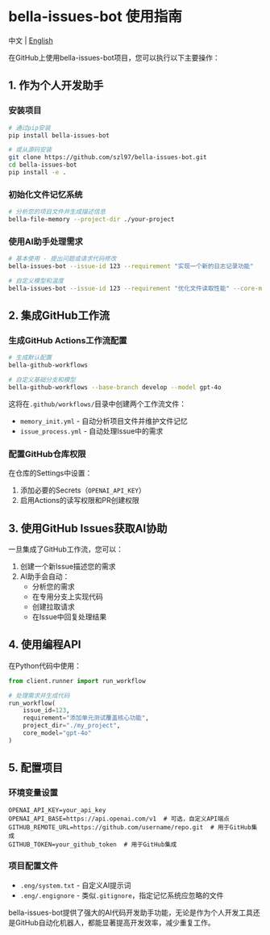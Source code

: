 # bella-issues-bot 使用指南

中文 | [English](./quick-start.en.md)

在GitHub上使用bella-issues-bot项目，您可以执行以下主要操作：

## 1. 作为个人开发助手

### 安装项目
```bash
# 通过pip安装
pip install bella-issues-bot

# 或从源码安装
git clone https://github.com/szl97/bella-issues-bot.git
cd bella-issues-bot
pip install -e .
```

### 初始化文件记忆系统
```bash
# 分析您的项目文件并生成描述信息
bella-file-memory --project-dir ./your-project
```

### 使用AI助手处理需求
```bash
# 基本使用 - 提出问题或请求代码修改
bella-issues-bot --issue-id 123 --requirement "实现一个新的日志记录功能"

# 自定义模型和温度
bella-issues-bot --issue-id 123 --requirement "优化文件读取性能" --core-model gpt-4o --core-temperature 0.5
```

## 2. 集成GitHub工作流

### 生成GitHub Actions工作流配置
```bash
# 生成默认配置
bella-github-workflows

# 自定义基础分支和模型
bella-github-workflows --base-branch develop --model gpt-4o
```

这将在`.github/workflows/`目录中创建两个工作流文件：
- `memory_init.yml` - 自动分析项目文件并维护文件记忆
- `issue_process.yml` - 自动处理Issue中的需求

### 配置GitHub仓库权限

在仓库的Settings中设置：
1. 添加必要的Secrets（`OPENAI_API_KEY`）
2. 启用Actions的读写权限和PR创建权限

## 3. 使用GitHub Issues获取AI协助

一旦集成了GitHub工作流，您可以：

1. 创建一个新Issue描述您的需求
2. AI助手会自动：
    - 分析您的需求
    - 在专用分支上实现代码
    - 创建拉取请求
    - 在Issue中回复处理结果

## 4. 使用编程API

在Python代码中使用：

```python
from client.runner import run_workflow

# 处理需求并生成代码
run_workflow(
    issue_id=123,
    requirement="添加单元测试覆盖核心功能",
    project_dir="./my_project",
    core_model="gpt-4o"
)
```

## 5. 配置项目

### 环境变量设置
```
OPENAI_API_KEY=your_api_key
OPENAI_API_BASE=https://api.openai.com/v1  # 可选，自定义API端点
GITHUB_REMOTE_URL=https://github.com/username/repo.git  # 用于GitHub集成
GITHUB_TOKEN=your_github_token  # 用于GitHub集成
```

### 项目配置文件
- `.eng/system.txt` - 自定义AI提示词
- `.eng/.engignore` - 类似`.gitignore`，指定记忆系统应忽略的文件

bella-issues-bot提供了强大的AI代码开发助手功能，无论是作为个人开发工具还是GitHub自动化机器人，都能显著提高开发效率，减少重复工作。